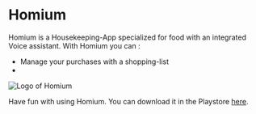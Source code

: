 # Homium
Homium is a Housekeeping-App specialized for food with an integrated Voice assistant. With Homium you can :
- Manage your purchases with a shopping-list
- 

![Logo of Homium](https://play-lh.googleusercontent.com/znWdrHL5LpMcy-NwwbhQsnDeuK5FxJLl1J17atxnOzXa-hN6vGcZATeLH7jAPnwjzA=s180)

Have fun with using Homium. You can download it in the Playstore [here](https://play.google.com/store/apps/details?id=de.madem.homium).
